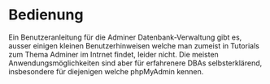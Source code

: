 # Bedienung
Ein Benutzeranleitung für die Adminer Datenbank-Verwaltung gibt es, ausser einigen kleinen Benutzerhinweisen welche man zumeist in Tutorials zum Thema Adminer im Intrnet findet, leider nicht. Die meisten Anwendungsmöglichkeiten sind aber für erfahrenere DBAs selbsterklärend, insbesondere für diejenigen welche phpMyAdmin kennen.